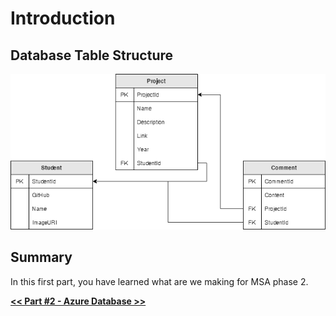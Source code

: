 # Introduction

## Database Table Structure

![1-introduction-to-msa-yearbook/entity.png](1-introduction-to-msa-yearbook/entity.png)

## Summary

In this first part, you have learned what are we making for MSA phase 2.

[**<< Part #2 - Azure Database >>**](2-azure-sql-database.md)
